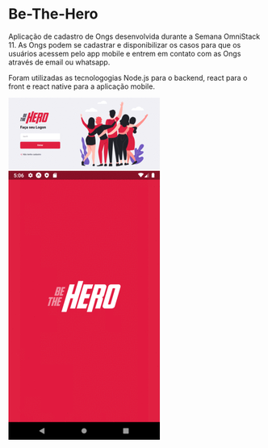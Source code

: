# Be-The-Hero
Aplicação de cadastro de Ongs desenvolvida durante a Semana OmniStack 11.
As Ongs podem se cadastrar e disponibilizar os casos para que os usuários acessem pelo app mobile e entrem em contato com as Ongs através de email ou whatsapp.

Foram utilizadas as tecnologogias Node.js para o backend, react para o front e react native para a aplicação mobile.


![BeTheHeroWeb](https://github.com/JoseJuniorr/Be-The-Hero/blob/master/BeTheHeroGif.gif)
![BeTheHeroMobile](https://github.com/JoseJuniorr/Be-The-Hero/blob/master/mobilegif.gif)
